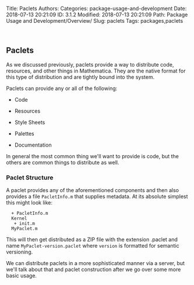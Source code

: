 Title: Paclets
Authors: 
Categories: package-usage-and-development
Date: 2018-07-13 20:21:09
ID: 3.1.2
Modified: 2018-07-13 20:21:09
Path: Package Usage and Development/Overview/
Slug: paclets
Tags: packages,paclets

<a id="paclets" style="width:0;height:0;margin:0;padding:0;">&zwnj;</a>

## Paclets

As we discussed previously, paclets provide a way to distribute code, resources, and other things in Mathematica. They are the native format for this type of distribution and are tightly bound into the system.

Paclets can provide any or all of the following:

* Code

* Resources

* Style Sheets

* Palettes

* Documentation

In general the most common thing we'll want to provide is code, but the others are common things to distribute as well.

### Paclet Structure

A paclet provides any of the aforementioned components and then also provides a file  ```PacletInfo.m```  that supplies metadata. At its absolute simplest this might look like:

```MyPaclet
  + PacletInfo.m 
  Kernel 
   + init.m 
  MyPaclet.m
```

This will then get distributed as a ZIP file with the extension .paclet and name  ```MyPaclet-version.paclet```  where  ```version```  is formatted for semantic versioning.

We can distribute paclets in a more sophisticated manner via a server, but we'll talk about that and paclet construction after we go over some more basic usage.